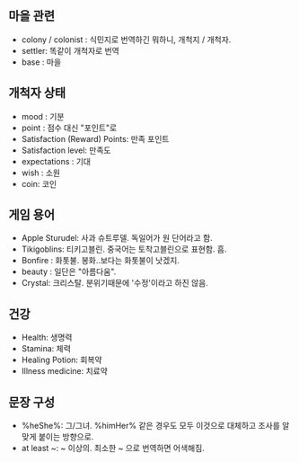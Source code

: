 ## 마을 관련
- colony / colonist : 식민지로 번역하긴 뭐하니, 개척지 / 개척자. 
- settler: 똑같이 개척자로 번역
- base : 마을

## 개척자 상태
- mood : 기분
- point : 점수 대신 "포인트"로
- Satisfaction (Reward) Points: 만족 포인트
- Satisfaction level: 만족도
- expectations : 기대
- wish : 소원
- coin: 코인

## 게임 용어
- Apple Sturudel: 사과 슈트루델. 독일어가 원 단어라고 함.
- Tikigoblins: 티키고블린. 중국어는 토착고블린으로 표현함. 흠.
- Bonfire : 화톳불. 봉화..보다는 화톳불이 낫겠지.
- beauty : 일단은 "아름다움".
- Crystal: 크리스탈. 분위기때문에 '수정'이라고 하진 않음.

## 건강
- Health: 생명력
- Stamina: 체력
- Healing Potion: 회복약
- Illness medicine: 치료약

## 문장 구성
- %heShe%: 그/그녀. %himHer% 같은 경우도 모두 이것으로 대체하고 조사를 알맞게 붙이는 방향으로.
- at least ~: ~ 이상의. 최소한 ~ 으로 번역하면 어색해짐.